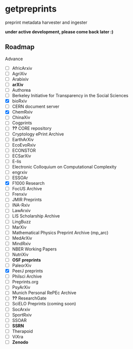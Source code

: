 # getpreprints

preprint metadata harvester and ingester

**under active development, please come back later :)**

## Roadmap

Advance
- [ ] AfricArxiv
- [ ] AgriXiv
- [ ] Arabixiv
- [ ] **arXiv**
- [ ] Authorea
- [ ] Berkeley Initiative for Transparency in the Social Sciences
- [x] bioRxiv
- [ ] CERN document server
- [x] ChemRxiv
- [ ] ChinaXiv
- [ ] Cogprints
- [ ] **??** CORE repository
- [ ] Cryptology ePrint Archive
- [ ] EarthArXiv
- [ ] EcoEvoRxiv
- [ ] ECONSTOR 
- [ ] ECSarXiv
- [ ] E-lis
- [ ] Electronic Colloquium on Computational Complexity
- [ ] engrxiv
- [ ] ESSOAr
- [x] F1000 Research
- [ ] FocUS Archive
- [ ] Frenxiv
- [ ] JMIR Preprints
- [ ] INA-Rxiv
- [ ] LawArxiv
- [ ] LIS Scholarship Archive
- [ ] LingBuzz
- [ ] MarXiv
- [ ] Mathematical Physics Preprint Archive (mp_arc)
- [ ] MedArXiv
- [ ] MindRxiv
- [ ] NBER Working Papers
- [ ] NutriXiv
- [ ] **OSF preprints**
- [ ] PaleorXiv
- [x] PeerJ preprints
- [ ] Philsci Archive
- [ ] Preprints.org
- [ ] PsyArXiv
- [ ] Munich Personal RePEc Archive
- [ ] **??** ResearchGate
- [ ] SciELO Preprints (coming soon)
- [ ] SocArxiv
- [ ] SportRxiv
- [ ] SSOAR
- [ ] **SSRN**
- [ ] Therapoid
- [ ] ViXra
- [ ] **Zenodo**
